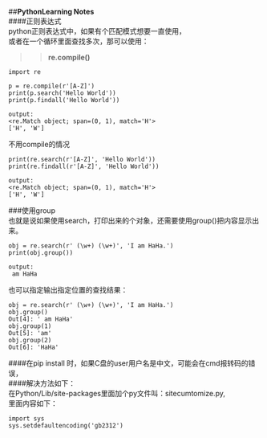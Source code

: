 ##**PythonLearning Notes**  
####正则表达式  
python正则表达式中，如果有个匹配模式想要一直使用，  
或者在一个循环里面查找多次，那可以使用：
>>**re.compile()**  
```
import re

p = re.compile(r'[A-Z]')
print(p.search('Hello World'))
print(p.findall('Hello World'))

output:
<re.Match object; span=(0, 1), match='H'>
['H', 'W']

```
不用compile的情况
``` 
print(re.search(r'[A-Z]', 'Hello World'))
print(re.findall(r'[A-Z]', 'Hello World'))

output:
<re.Match object; span=(0, 1), match='H'>
['H', 'W']
```  
###使用group  
也就是说如果使用search，打印出来的个对象，还需要使用group()把内容显示出来。
``` 
obj = re.search(r' (\w+) (\w+)', 'I am HaHa.')
print(obj.group())  

output:
 am HaHa
```  
也可以指定输出指定位置的查找结果：
``` 
obj = re.search(r' (\w+) (\w+)', 'I am HaHa.')
obj.group()
Out[4]: ' am HaHa'
obj.group(1)
Out[5]: 'am'
obj.group(2)
Out[6]: 'HaHa'
```  
####在pip install 时，如果C盘的user用户名是中文，可能会在cmd报转码的错误，  
####解决方法如下：  
在Python/Lib/site-packages里面加个py文件叫：sitecumtomize.py,  
里面内容如下：  
``` 
import sys
sys.setdefaultencoding('gb2312')
```

